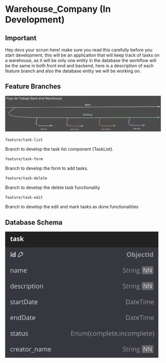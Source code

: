 # Warehouse_Company (In Development)

## Important

Hey devs your scrum here! make sure you read this carefully before you start development,
this will be an application that will keep track of tasks on a warehouse, as it will be only one entity in the database the workflow will be the same in both front end and backend, here is a description of each feature branch and also the database entity we will be working on.

## Feature Branches

![App Screenshot](./src/common/assets/Backend_Warehouse_Workflow.svg)

`feature/task-list`

Branch to develop the task list component (TaskList).

`feature/task-form`

Branch to develop the form to add tasks.

`feature/task-delete`

Branch to develop the delete task functionality

`feature/task-edit`

Branch to develop the edit and mark tasks as done functionalities

## Database Schema

![App Screenshot](./src/common/assets/Warehousing_Company.svg)
